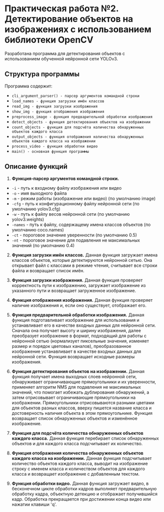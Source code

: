 # Практическая работа №2. Детектирование объектов на изображениях с использованием библиотеки OpenCV

Разработана программа для детектирования объектов с использованием обученной нейронной сети YOLOv3.

## Структура программы

Программа содержит:
- `cli_argument_parser() - парсер аргументов командной строки`
- `load_names - функция загрузки имён классов`
- `read_img - функция загрузки изображения`
- `show_img - функция отображения изображения`
- `preprocess_image - функция предварительной обработки изображения`
- `detect_objects - функция детектирования объектов на изображении`
- `count_objects - функция для подсчёта количества обнаруженных объектов каждого класса`
- `output_objects - функция отображения количества обнаруженных объектов каждого класса на изображении`
- `process_video - функция обработки видео`
- `main() - основная функция программы`

## Описание функций

1. **Функция-парсер аргументов командной строки.** 
- `-i` - путь к входному файлу изображения или видео
- `-o` - имя выходного файла
- `-m` - режим работы (изображение или видео) (по умолчанию image)
- `-cfg` - путь к конфигурационному файлу нейронной сети (по умолчанию yolov3.cfg)
- `-w` - путь к файлу весов нейронной сети (по умолчанию yolov3.weights)
- `-names` - путь к файлу, содержащему имена классов объектов (по умолчанию coco.names)
- `-ct` - пороговое значение уверенности (по умолчанию 0.5)
- `-nt` -  пороговое значение для подавления не максимальных значений (по умолчанию 0.4)

2. **Функция загрузки имён классов.**
 Данная функция загружает имена классов объектов, которые детектируются нейронной сетью.
 Она открывает файл с классами в режиме чтения, считывает все строки файла и возвращает
 список имён.

3. **Функция загрузки изображения.**
 Данная функция проверяет корректность пути к изображению, загружает изображение из
 указанного пути и возвращает загруженное изображение.

4. **Функция отображения изображения.**
 Данная функция проверяет наличие изображения и, если оно существует, отображает его.

5. **Функция предварительной обработки изображения.**
 Данная функция подготавливает изображение для использования и устанавливает его в качестве
 входных данных для нейронной сети. Сначала она получает высоту и ширину изображения, далее
 преобразует изображение в формат, подходящий для работы с нейронной сетью (нормализует
 пиксельные значения, изменяет размер и порядок цветовых каналов), преобразованное изображение
 устанавливает в качестве входных данных для нейронной сети. Функция возвращает исходные
 размеры изображения.
 
6. **Функция детектирования объектов на изображении.**
 Данная функция получает имена выходных слоев нейронной сети, обнаруживает ограничивающие
 прямоугольники и их уверенности, применяет алгоритм NMS для подавления не максимальных
 значений, что помогает избежать дублирования обнаружений, а затем отрисовывает ограничивающие
 прямоугольники на изображении. Прямоугольники отрисовываются разными цветами для объектов
 разных классов, вверху пишется название класса и достоверность наличия объекта в этом
 прямоугольнике. Функция возвращает список обнаруженных объектов и изменённое изображение.

7. **Функция для подсчёта количества обнаруженных объектов каждого класса.**
 Данная функция перебирает список обнаруженных объектов и для каждого класса подсчитывает их
 количество. 

8. **Функция отображения количества обнаруженных объектов каждого класса на изображении.** 
 Данная функция подсчитывает количество объектов каждого класса, выводит на изображение строку
 с именем класса и количеством объектов для каждого класса и возвращает изображение с
 добавленным текстом.

9. **Функция обработки видео.**
 Данная функция загружает видео, в бесконечном цикле обработки кадров выполняет
 предварительную обработку кадра, объектную детекцию и отображает получившийся кадр.
 Обработка прекращается при достижении конца видео или нажатии клавиши 'q'.

